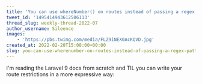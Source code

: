```yaml
---
title: 'You can use whereNumber() on routes instead of passing a regex pattern to where()'
tweet_id: '1495414943612506113'
thread_slug: weekly-thread-2022-07
author_username: Sileence
images:
    - 'https://pbs.twimg.com/media/FLZ9iNEX0AcKQVD.jpg'
created_at: 2022-02-20T15:08:00+00:00
slug: you-can-use-wherenumber-on-routes-instead-of-passing-a-regex-pattern-to-where
---
```

I'm reading the Laravel 9 docs from scratch and TIL you can write your route restrictions in a more expressive way: